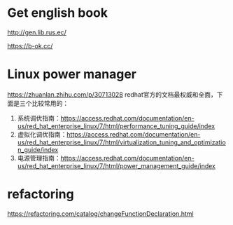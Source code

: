 # Get english book 
http://gen.lib.rus.ec/

https://b-ok.cc/

# Linux power manager

https://zhuanlan.zhihu.com/p/30713028
redhat官方的文档最权威和全面，下面是三个比较常用的：
1. 系统调优指南：https://access.redhat.com/documentation/en-us/red_hat_enterprise_linux/7/html/performance_tuning_guide/index
2. 虚拟化调优指南：https://access.redhat.com/documentation/en-us/red_hat_enterprise_linux/7/html/virtualization_tuning_and_optimization_guide/index
3. 电源管理指南：https://access.redhat.com/documentation/en-us/red_hat_enterprise_linux/7/html/power_management_guide/index



# refactoring 

https://refactoring.com/catalog/changeFunctionDeclaration.html
